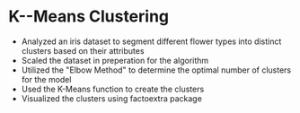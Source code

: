 # K--Means Clustering
 
* Analyzed an iris dataset to segment different flower types into distinct clusters based on their attributes 
* Scaled the dataset in preperation for the algorithm
* Utilized the "Elbow Method" to determine the optimal number of clusters for the model
* Used the K-Means function to create the clusters
* Visualized the clusters using factoextra package
